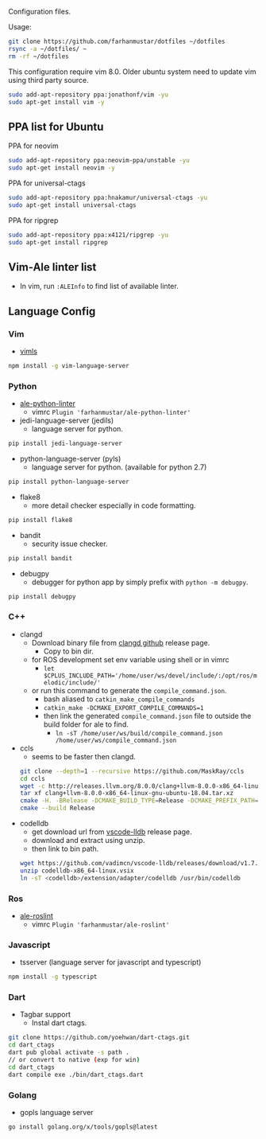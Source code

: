Configuration files.

Usage:

```bash
git clone https://github.com/farhanmustar/dotfiles ~/dotfiles
rsync -a ~/dotfiles/ ~
rm -rf ~/dotfiles
```

This configuration require vim 8.0. Older ubuntu system need to update vim using third party source.
```bash
sudo add-apt-repository ppa:jonathonf/vim -yu
sudo apt-get install vim -y
```

## PPA list for Ubuntu

PPA for neovim
```bash
sudo add-apt-repository ppa:neovim-ppa/unstable -yu
sudo apt-get install neovim -y
```

PPA for universal-ctags
```bash
sudo add-apt-repository ppa:hnakamur/universal-ctags -yu
sudo apt-get install universal-ctags
```

PPA for ripgrep
```bash
sudo add-apt-repository ppa:x4121/ripgrep -yu
sudo apt-get install ripgrep
```

## Vim-Ale linter list
* In vim, run `:ALEInfo` to find list of available linter.

## Language Config

### Vim
* [vimls](https://github.com/iamcco/vim-language-server)
```bash
npm install -g vim-language-server
```

### Python
* [ale-python-linter](https://github.com/farhanmustar/ale-python-linter)
  * vimrc `Plugin 'farhanmustar/ale-python-linter'`
* jedi-language-server (jedils)
  * language server for python.
```bash
pip install jedi-language-server
```

* python-language-server (pyls)
  * language server for python. (available for python 2.7)
```bash
pip install python-language-server
```
* flake8
  * more detail checker especially in code formatting.
```bash
pip install flake8
```
* bandit
  * security issue checker.
```bash
pip install bandit
```
<!-- debugger -->
* debugpy
  * debugger for python app by simply prefix with `python -m debugpy`.
```bash
pip install debugpy
```

### C++
* clangd
  * Download binary file from [clangd github](https://github.com/clangd/clangd/releases/) release page.
    * Copy to bin dir.
  * for ROS development set env variable using shell or in vimrc
    * `let $CPLUS_INCLUDE_PATH='/home/user/ws/devel/include/:/opt/ros/melodic/include/'`
  * or run this command to generate the `compile_command.json`.
    * bash aliased to `catkin_make_compile_commands`
    * `catkin_make -DCMAKE_EXPORT_COMPILE_COMMANDS=1`
    * then link the generated `compile_command.json` file to outside the build folder for ale to find.
      * `ln -sT /home/user/ws/build/compile_command.json /home/user/ws/compile_command.json`
* ccls
  * seems to be faster then clangd.
  ```bash
  git clone --depth=1 --recursive https://github.com/MaskRay/ccls
  cd ccls
  wget -c http://releases.llvm.org/8.0.0/clang+llvm-8.0.0-x86_64-linux-gnu-ubuntu-18.04.tar.xz
  tar xf clang+llvm-8.0.0-x86_64-linux-gnu-ubuntu-18.04.tar.xz
  cmake -H. -BRelease -DCMAKE_BUILD_TYPE=Release -DCMAKE_PREFIX_PATH=$PWD/clang+llvm-8.0.0-x86_64-linux-gnu-ubuntu-18.04
  cmake --build Release
  ```
<!-- debugger -->
* codelldb
  * get download url from [vscode-lldb](https://github.com/vadimcn/vscode-lldb/releases) release page.
  * download and extract using unzip.
  * then link to bin path.
  ```bash
  wget https://github.com/vadimcn/vscode-lldb/releases/download/v1.7.0/codelldb-x86_64-linux.vsix
  unzip codelldb-x86_64-linux.vsix
  ln -sT <codelldb>/extension/adapter/codelldb /usr/bin/codelldb
  ```

### Ros
* [ale-roslint](https://github.com/farhanmustar/ale-roslint)
  * vimrc `Plugin 'farhanmustar/ale-roslint'`

### Javascript
* tsserver (language server for javascript and typescript)
```bash
npm install -g typescript
```

### Dart
* Tagbar support
  * Instal dart ctags.
```bash
git clone https://github.com/yoehwan/dart-ctags.git
cd dart_ctags
dart pub global activate -s path .
// or convert to native (exp for win)
cd dart_ctags
dart compile exe ./bin/dart_ctags.dart
```

### Golang
* gopls language server
```bash
go install golang.org/x/tools/gopls@latest
```
